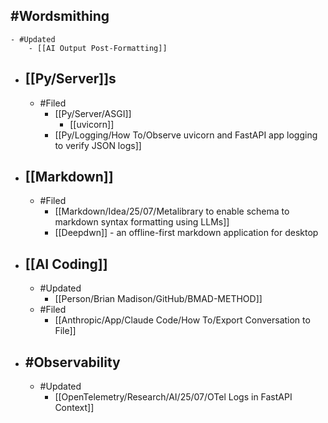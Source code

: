 ## #Wordsmithing
	- #Updated
		- [[AI Output Post-Formatting]]
- ## [[Py/Server]]s
	- #Filed
		- [[Py/Server/ASGI]]
			- [[uvicorn]]
		- [[Py/Logging/How To/Observe uvicorn and FastAPI app logging to verify JSON logs]]
- ## [[Markdown]]
	- #Filed
		- [[Markdown/Idea/25/07/Metalibrary to enable schema to markdown syntax formatting using LLMs]]
		- [[Deepdwn]] - an offline-first markdown application for desktop
- ## [[AI Coding]]
	- #Updated
		- [[Person/Brian Madison/GitHub/BMAD-METHOD]]
	- #Filed
		- [[Anthropic/App/Claude Code/How To/Export Conversation to File]]
- ## #Observability
	- #Updated
		- [[OpenTelemetry/Research/AI/25/07/OTel Logs in FastAPI Context]]